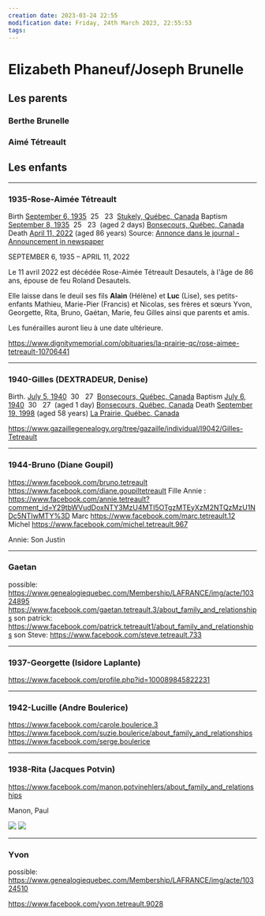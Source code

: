 ```yaml
---
creation date: 2023-03-24 22:55
modification date: Friday, 24th March 2023, 22:55:53
tags: 
---
```


# Elizabeth Phaneuf/Joseph Brunelle

## Les parents

### Berthe Brunelle


### Aimé Tétreault


## Les enfants

---
### 1935-Rose-Aimée Tétreault

Birth [September 6, 1935](https://www.gazaillegenealogy.org/tree/gazaille/calendar/day?cal=%40%23DGREGORIAN%40&year=1935&month=SEP&day=06)  25   23  [Stukely, Québec, Canada](https://www.gazaillegenealogy.org/tree/gazaille/individual/I9039/Rose-Aimee-Tetreault#)
Baptism [September 8, 1935](https://www.gazaillegenealogy.org/tree/gazaille/calendar/day?cal=%40%23DGREGORIAN%40&year=1935&month=SEP&day=08)  25   23  (aged 2 days) [Bonsecours, Québec, Canada](https://www.gazaillegenealogy.org/tree/gazaille/individual/I9039/Rose-Aimee-Tetreault#)
Death [April 11, 2022](https://www.gazaillegenealogy.org/tree/gazaille/calendar/day?cal=%40%23DGREGORIAN%40&year=2022&month=APR&day=11) (aged 86 years) Source: [Annonce dans le journal - Announcement in newspaper](https://www.gazaillegenealogy.org/tree/gazaille/source/S139/Annonce-dans-le-journal-Announcement-in-newspaper)

SEPTEMBER 6, 1935 – APRIL 11, 2022

Le 11 avril 2022 est décédée Rose-Aimée Tétreault Desautels, à l'âge de 86 ans, épouse de feu Roland Desautels.

Elle laisse dans le deuil ses fils **Alain** (Hélène) et **Luc** (Lise), ses petits-enfants Mathieu, Marie-Pier (Francis) et Nicolas, ses frères et sœurs Yvon, Georgette, Rita, Bruno, Gaétan, Marie, feu Gilles ainsi que parents et amis.

Les funérailles auront lieu à une date ultérieure.

https://www.dignitymemorial.com/obituaries/la-prairie-qc/rose-aimee-tetreault-10706441

---
### 1940-Gilles (DEXTRADEUR, Denise)

Birth. [July 5, 1940](https://www.gazaillegenealogy.org/tree/gazaille/calendar/day?cal=%40%23DGREGORIAN%40&year=1940&month=JUL&day=05)  30   27  [Bonsecours, Québec, Canada](https://www.gazaillegenealogy.org/tree/gazaille/individual/I9042/Gilles-Tetreault#)
Baptism [July 6, 1940](https://www.gazaillegenealogy.org/tree/gazaille/calendar/day?cal=%40%23DGREGORIAN%40&year=1940&month=JUL&day=06)  30   27  (aged 1 day) [Bonsecours, Québec, Canada](https://www.gazaillegenealogy.org/tree/gazaille/individual/I9042/Gilles-Tetreault#)
Death [September 19, 1998](https://www.gazaillegenealogy.org/tree/gazaille/calendar/day?cal=%40%23DGREGORIAN%40&year=1998&month=SEP&day=19) (aged 58 years) [La Prairie, Québec, Canada](https://www.gazaillegenealogy.org/tree/gazaille/individual/I9042/Gilles-Tetreault#)

https://www.gazaillegenealogy.org/tree/gazaille/individual/I9042/Gilles-Tetreault

---
### 1944-Bruno (Diane Goupil)
https://www.facebook.com/bruno.tetreault
https://www.facebook.com/diane.goupiltetreault
Fille Annie : https://www.facebook.com/annie.tetreault?comment_id=Y29tbWVudDoxNTY3MzU4MTI5OTgzMTEyXzM2NTQzMzU1NDc5NTIwMTY%3D
Marc https://www.facebook.com/marc.tetreault.12
Michel https://www.facebook.com/michel.tetreault.967

Annie: Son Justin


---
### Gaetan
possible: https://www.genealogiequebec.com/Membership/LAFRANCE/img/acte/10324895
https://www.facebook.com/gaetan.tetreault.3/about_family_and_relationships
son patrick: https://www.facebook.com/patrick.tetreault1/about_family_and_relationships
son Steve: https://www.facebook.com/steve.tetreault.733

---
### 1937-Georgette (Isidore Laplante)
https://www.facebook.com/profile.php?id=100089845822231



---
### 1942-Lucille (Andre Boulerice)
https://www.facebook.com/carole.boulerice.3
https://www.facebook.com/suzie.boulerice/about_family_and_relationships
https://www.facebook.com/serge.boulerice



---
### 1938-Rita (Jacques Potvin)

https://www.facebook.com/manon.potvinehlers/about_family_and_relationships

Manon, Paul

![](Pasted%20image%2020230325000451.png)
![](Pasted%20image%2020230325000516.png)

---
### Yvon
possible: https://www.genealogiequebec.com/Membership/LAFRANCE/img/acte/10324510

https://www.facebook.com/yvon.tetreault.9028